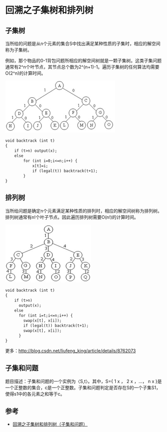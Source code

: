 # 回溯之子集树和排列树

## 子集树

当所给的问题是从n个元素的集合S中找出满足某种性质的子集时，相应的解空间称为子集树。

例如，那个物品的0-1背包问题所相应的解空间树就是一颗子集树。这类子集问题通常有2^n个叶节点，其节点总个数为2^(n+1)-1。遍历子集树的任何算法均需要O(2^n)的计算时间。


![](../images/子集树-1.jpg)



```
void backtrack (int t)
{
    if (t>n) output(x);
    else
        for (int i=0;i<=n;i++) {
            x[t]=i;
            if (legal(t)) backtrack(t+1);
        }
}
```

## 排列树
当所给问题是确定n个元素满足某种性质的排列时，相应的解空间树称为排列树。排列树通常有n!个叶子节点。因此遍历排列树需要O(n!)的计算时间。

![](../images/排列树-1.jpg)


```
void backtrack (int t)
{
    if (t>n)
      output(x);
    else
      for (int i=t;i<=n;i++) {
        swap(x[t], x[i]);
        if (legal(t)) backtrack(t+1);
        swap(x[t], x[i]);
      }
}
```

更多：http://blog.csdn.net/liufeng_king/article/details/8762073

##  子集和问题

题目描述：子集和问题的一个实例为〈S,t〉。其中，S={ 1 x ， 2 x ，…， n x }是一个正整数的集合，c是一个正整数。子集和问题判定是否存在S的一个子集S1，使得s1中的各元素之和等于c。

## 参考

- [回溯之子集树和排列树（子集和问题）](http://www.cnblogs.com/youxin/p/4316325.html)
